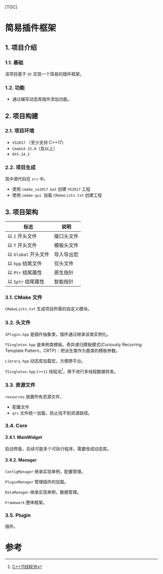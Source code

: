[TOC]

# 简易插件框架




## 1. 项目介绍

### 1.1. 基础

该项目基于 `Qt` 实现一个简易的插件框架。

### 1.2. 功能

- 通过编写动态库插件添加功能。




## 2. 项目构建

### 2.1. 项目环境

- `VS2017` （至少支持 C++17）
- `Cmake3.15.0`（及以上）
- `Qt5.14.2`

### 2.2. 项目生成

其中源代码在 `src` 中。

- 使用 `cmake_vs2017.bat` 创建 `VS2017` 工程
- 使用 `cmake-gui `加载 `CMakeLists.txt` 创建工程



## 3. 项目架构

| 标志                 | 说明       |
| -------------------- | ---------- |
| 以 `I` 开头文件      | 接口头文件 |
| 以 `T` 开头文件      | 模板头文件 |
| 以 `Global` 开头文件 | 导入导出宏 |
| 以 `hpp` 结尾文件    | 仅头文件   |
| 以 `Ptr` 结尾属性    | 原生指针   |
| 以 `Sptr` 结尾属性   | 智能指针   |

### 3.1. CMake 文件

`CMakeLists.txt` 生成项目所需的自定义模块。

### 3.2. 头文件

`IPlugin.hpp` 是插件抽象类，插件通过继承该类实例化。

`TSingleton.hpp` 是单例类模板。奇异递归模板模式(Curiously Recurring Template Pattern，CRTP)：把派生类作为基类的模板参数。

`Library.hpp` 动态库加载宏，方便跨平台。

`TSingleton.hpp` `C++11` 线程池[^1]，用于进行多线程数据转发。

### 3.3. 资源文件

`resources` 放置所有资源文件，

- 配置文件
- `qrc` 文件统一加载，防止找不到资源路径。

### 3.4. Core

#### 3.4.1. MainWidget

启动界面，后续可能多个可执行程序，需要改成动态库。

#### 3.4.2. Manager

`ConfigManager` 继承实现单例，配置管理。

`PluginManager` 管理插件的加载。

`DataManager` 继承实现单例，数据管理。

`Framework` 整体框架。

### 3.5. Plugin

插件。



# 参考

[^1]: [C++11线程池](https://github.com/progschj/ThreadPool)

